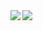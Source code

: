 <a href="https://github.com/helloworlde">
  <img align="left" src="https://github-readme-stats.vercel.app/api?username=helloworlde&show_icons=true&count_private=true" />
</a>
<a href="https://github.com/helloworlde">
  <img align="left" src="https://github-readme-stats.vercel.app/api/top-langs/?username=helloworlde&hide=html,css" />
</a>


<!--START_SECTION:waka-->
<!--END_SECTION:waka-->
